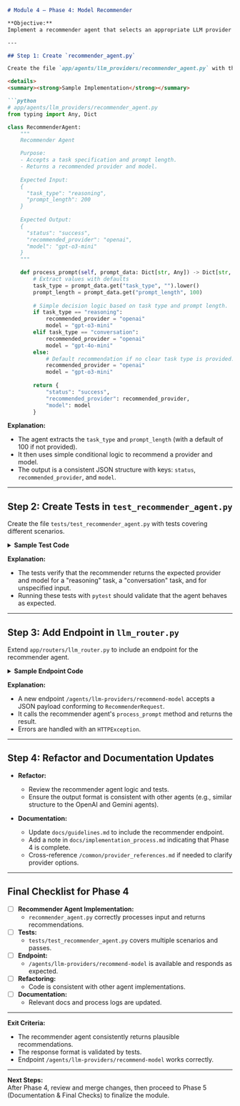 ```markdown
# Module 4 – Phase 4: Model Recommender

**Objective:**  
Implement a recommender agent that selects an appropriate LLM provider and model based on a simple input structure. The agent should accept a JSON payload (e.g., with "task_type" and "prompt_length") and return a recommended provider and model. Optionally, you may extend the logic to use an LLM for decision-making; for now, a simple lookup is sufficient.

---

## Step 1: Create `recommender_agent.py`

Create the file `app/agents/llm_providers/recommender_agent.py` with the following implementation:

<details>
<summary><strong>Sample Implementation</strong></summary>

```python
# app/agents/llm_providers/recommender_agent.py
from typing import Any, Dict

class RecommenderAgent:
    """
    Recommender Agent

    Purpose:
    - Accepts a task specification and prompt length.
    - Returns a recommended provider and model.
    
    Expected Input:
    {
      "task_type": "reasoning",
      "prompt_length": 200
    }
    
    Expected Output:
    {
      "status": "success",
      "recommended_provider": "openai",
      "model": "gpt-o3-mini"
    }
    """

    def process_prompt(self, prompt_data: Dict[str, Any]) -> Dict[str, Any]:
        # Extract values with defaults
        task_type = prompt_data.get("task_type", "").lower()
        prompt_length = prompt_data.get("prompt_length", 100)
        
        # Simple decision logic based on task type and prompt length.
        if task_type == "reasoning":
            recommended_provider = "openai"
            model = "gpt-o3-mini"
        elif task_type == "conversation":
            recommended_provider = "openai"
            model = "gpt-4o-mini"
        else:
            # Default recommendation if no clear task type is provided.
            recommended_provider = "openai"
            model = "gpt-o3-mini"
        
        return {
            "status": "success",
            "recommended_provider": recommended_provider,
            "model": model
        }
```
</details>

**Explanation:**  
- The agent extracts the `task_type` and `prompt_length` (with a default of 100 if not provided).
- It then uses simple conditional logic to recommend a provider and model.
- The output is a consistent JSON structure with keys: `status`, `recommended_provider`, and `model`.

---

## Step 2: Create Tests in `test_recommender_agent.py`

Create the file `tests/test_recommender_agent.py` with tests covering different scenarios.

<details>
<summary><strong>Sample Test Code</strong></summary>

```python
# tests/test_recommender_agent.py
import pytest
from app.agents.llm_providers.recommender_agent import RecommenderAgent

@pytest.mark.asyncio
async def test_recommender_reasoning():
    agent = RecommenderAgent()
    input_data = {
        "task_type": "reasoning",
        "prompt_length": 200
    }
    result = agent.process_prompt(input_data)
    assert result["status"] == "success"
    assert result["recommended_provider"] == "openai"
    assert result["model"] == "gpt-o3-mini"

@pytest.mark.asyncio
async def test_recommender_conversation():
    agent = RecommenderAgent()
    input_data = {
        "task_type": "conversation",
        "prompt_length": 50
    }
    result = agent.process_prompt(input_data)
    assert result["status"] == "success"
    assert result["recommended_provider"] == "openai"
    assert result["model"] == "gpt-4o-mini"

@pytest.mark.asyncio
async def test_recommender_default():
    agent = RecommenderAgent()
    input_data = {}  # No task_type provided
    result = agent.process_prompt(input_data)
    assert result["status"] == "success"
    # Default fallback as defined in the agent logic.
    assert result["recommended_provider"] == "openai"
    assert result["model"] == "gpt-o3-mini"
```
</details>

**Explanation:**  
- The tests verify that the recommender returns the expected provider and model for a "reasoning" task, a "conversation" task, and for unspecified input.
- Running these tests with `pytest` should validate that the agent behaves as expected.

---

## Step 3: Add Endpoint in `llm_router.py`

Extend `app/routers/llm_router.py` to include an endpoint for the recommender agent.

<details>
<summary><strong>Sample Endpoint Code</strong></summary>

```python
# app/routers/llm_router.py
from fastapi import APIRouter, HTTPException
from pydantic import BaseModel
from app.agents.llm_providers.recommender_agent import RecommenderAgent

router = APIRouter()

class RecommenderRequest(BaseModel):
    task_type: str
    prompt_length: int

@router.post("/recommend-model")
async def recommend_model_endpoint(request_data: RecommenderRequest):
    agent = RecommenderAgent()
    result = agent.process_prompt(request_data.dict())
    if result.get("status") != "success":
        raise HTTPException(status_code=400, detail=result.get("message", "Error in recommendation"))
    return result
```
</details>

**Explanation:**  
- A new endpoint `/agents/llm-providers/recommend-model` accepts a JSON payload conforming to `RecommenderRequest`.
- It calls the recommender agent's `process_prompt` method and returns the result.
- Errors are handled with an `HTTPException`.

---

## Step 4: Refactor and Documentation Updates

- **Refactor:**  
  - Review the recommender agent logic and tests.  
  - Ensure the output format is consistent with other agents (e.g., similar structure to the OpenAI and Gemini agents).

- **Documentation:**  
  - Update `docs/guidelines.md` to include the recommender endpoint.
  - Add a note in `docs/implementation_process.md` indicating that Phase 4 is complete.
  - Cross-reference `/common/provider_references.md` if needed to clarify provider options.

---

## Final Checklist for Phase 4

- [ ] **Recommender Agent Implementation:**
  - `recommender_agent.py` correctly processes input and returns recommendations.
- [ ] **Tests:**
  - `tests/test_recommender_agent.py` covers multiple scenarios and passes.
- [ ] **Endpoint:**
  - `/agents/llm-providers/recommend-model` is available and responds as expected.
- [ ] **Refactoring:**
  - Code is consistent with other agent implementations.
- [ ] **Documentation:**
  - Relevant docs and process logs are updated.

---

**Exit Criteria:**  
- The recommender agent consistently returns plausible recommendations.
- The response format is validated by tests.
- Endpoint `/agents/llm-providers/recommend-model` works correctly.

---

**Next Steps:**  
After Phase 4, review and merge changes, then proceed to Phase 5 (Documentation & Final Checks) to finalize the module.
```